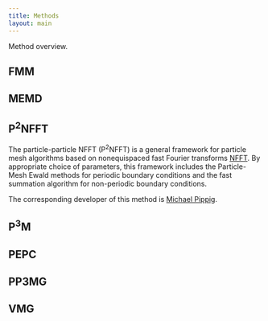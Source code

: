 ```yaml
---
title: Methods
layout: main
---
```


Method overview.

## FMM

## MEMD

## P<sup>2</sup>NFFT
The particle-particle NFFT (P<sup>2</sup>NFFT) is a general framework for particle mesh
algorithms based on nonequispaced fast Fourier transforms [NFFT](http://www-user.tu-chemnitz.de/~potts/nfft/).
By appropriate choice of parameters, this framework includes the Particle-Mesh Ewald methods
for periodic boundary conditions and the fast summation algorithm
for non-periodic boundary conditions.

The corresponding developer of this method is [Michael Pippig](./support.md#mpip).

## P<sup>3</sup>M

## PEPC

## PP3MG

## VMG
